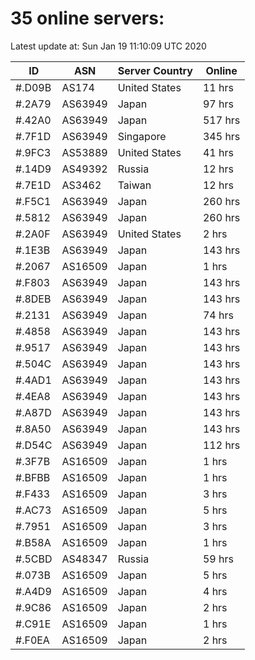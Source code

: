 # 35 online servers:

Latest update at: Sun Jan 19 11:10:09 UTC 2020

| ID | ASN | Server Country | Online |
| -- | --- | -------------- | ------ |
| #.D09B | AS174 | United States | 11 hrs |
| #.2A79 | AS63949 | Japan | 97 hrs |
| #.42A0 | AS63949 | Japan | 517 hrs |
| #.7F1D | AS63949 | Singapore | 345 hrs |
| #.9FC3 | AS53889 | United States | 41 hrs |
| #.14D9 | AS49392 | Russia | 12 hrs |
| #.7E1D | AS3462 | Taiwan | 12 hrs |
| #.F5C1 | AS63949 | Japan | 260 hrs |
| #.5812 | AS63949 | Japan | 260 hrs |
| #.2A0F | AS63949 | United States | 2 hrs |
| #.1E3B | AS63949 | Japan | 143 hrs |
| #.2067 | AS16509 | Japan | 1 hrs |
| #.F803 | AS63949 | Japan | 143 hrs |
| #.8DEB | AS63949 | Japan | 143 hrs |
| #.2131 | AS63949 | Japan | 74 hrs |
| #.4858 | AS63949 | Japan | 143 hrs |
| #.9517 | AS63949 | Japan | 143 hrs |
| #.504C | AS63949 | Japan | 143 hrs |
| #.4AD1 | AS63949 | Japan | 143 hrs |
| #.4EA8 | AS63949 | Japan | 143 hrs |
| #.A87D | AS63949 | Japan | 143 hrs |
| #.8A50 | AS63949 | Japan | 143 hrs |
| #.D54C | AS63949 | Japan | 112 hrs |
| #.3F7B | AS16509 | Japan | 1 hrs |
| #.BFBB | AS16509 | Japan | 1 hrs |
| #.F433 | AS16509 | Japan | 3 hrs |
| #.AC73 | AS16509 | Japan | 5 hrs |
| #.7951 | AS16509 | Japan | 3 hrs |
| #.B58A | AS16509 | Japan | 1 hrs |
| #.5CBD | AS48347 | Russia | 59 hrs |
| #.073B | AS16509 | Japan | 5 hrs |
| #.A4D9 | AS16509 | Japan | 4 hrs |
| #.9C86 | AS16509 | Japan | 2 hrs |
| #.C91E | AS16509 | Japan | 1 hrs |
| #.F0EA | AS16509 | Japan | 2 hrs |

